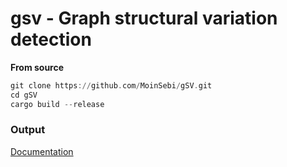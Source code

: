# gsv - Graph structural variation detection 


**From source** 
```asm
git clone https://github.com/MoinSebi/gSV.git
cd gSV 
cargo build --release
```




### Output
[Documentation](doc.md)

